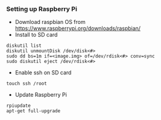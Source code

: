 ### Setting up Raspberry Pi
* Download raspbian OS from https://www.raspberrypi.org/downloads/raspbian/
* Install to SD card
```
diskutil list
diskutil unmountDisk /dev/disk<#>
sudo dd bs=1m if=<image.img> of=/dev/rdisk<#> conv=sync
sudo diskutil eject /dev/rdisk<#>
```
* Enable ssh on SD card
```
touch ssh /root
```
* Update Raspberry Pi
```
rpiupdate
apt-get full-upgrade
```
